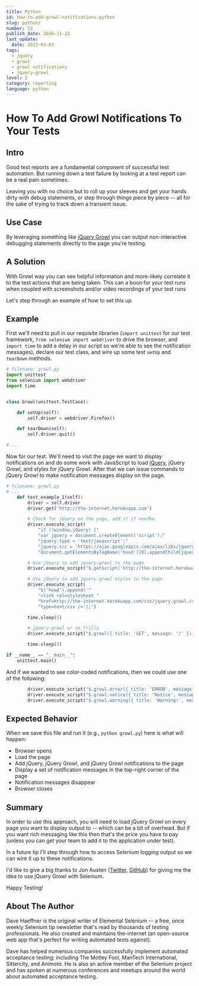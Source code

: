 ```yaml
---
title: Python
id: how-to-add-growl-notifications-python
slug: python/
number: 53
publish_date: 2016-11-22
last_update:
  date: 2023-03-03
tags:
  - jquery
  - growl
  - growl notifications
  - jquery-growl
level: 2
category: reporting
language: python
---
```


# How To Add Growl Notifications To Your Tests

## Intro

Good test reports are a fundamental component of successful test automation. But running down a test failure by looking at a test report can be a real pain sometimes.

Leaving you with no choice but to roll up your sleeves and get your hands dirty with debug statements, or step through things piece by piece -- all for the sake of trying to track down a transient issue.

## Use Case

By leveraging something like [jQuery Growl](http://ksylvest.github.io/jquery-growl/) you can output non-interactive debugging statements directly to the page you're testing. 

## A Solution

With Growl way you can see helpful information and more-likely correlate it to the test actions that are being taken. This can a boon for your test runs when coupled with screenshots and/or video recordings of your test runs 

Let's step through an example of how to set this up.

## Example

First we'll need to pull in our requisite libraries (`import unittest` for our test framework, `from selenium import webdriver` to drive the browser, and `import time` to add a delay in our script so we're able to see the notification messages), declare our test class, and wire up some test `setUp` and `tearDown` methods.

```python
# filename: growl.py
import unittest
from selenium import webdriver
import time


class Growl(unittest.TestCase):

    def setUp(self):
        self.driver = webdriver.Firefox()

    def tearDown(self):
        self.driver.quit()

# ...
```

Now for our test. We'll need to visit the page we want to display notifications on and do some work with JavaScript to load [jQuery](http://jquery.com/), jQuery Growl, and styles for jQuery Growl. After that we can issue commands to jQuery Growl to make notification messages display on the page.

```python
# filename: growl.py
# ...
    def test_example_1(self):
        driver = self.driver
        driver.get('http://the-internet.herokuapp.com')

        # Check for jQuery on the page, add it if needbe
        driver.execute_script(
            "if (!window.jQuery) {"
            "var jquery = document.createElement('script');"
            "jquery.type = 'text/javascript';"
            "jquery.src = 'https://ajax.googleapis.com/ajax/libs/jquery/2.2.4/jquery.min.js';"
            "document.getElementsByTagName('head')[0].appendChild(jquery);}")

        # Use jQuery to add jquery-growl to the page
        driver.execute_script("$.getScript('http://the-internet.herokuapp.com/js/vendor/jquery.growl.js')")

        # Use jQuery to add jquery-growl styles to the page
        driver.execute_script(
            "$('head').append('"
            "<link rel=stylesheet "
            "href=http://the-internet.herokuapp.com/css/jquery.growl.css "
            "type=text/css />');")

        time.sleep(5)

        # jquery-growl w/ no frills
        driver.execute_script("$.growl({ title: 'GET', message: '/' });")

        time.sleep(5)

if __name__ == "__main__":
    unittest.main()
```

And if we wanted to see color-coded notifications, then we could use one of the following:

```python
        driver.execute_script("$.growl.error({ title: 'ERROR', message: 'your error message goes here' });")
        driver.execute_script("$.growl.notice({ title: 'Notice', message: 'your notice message goes here' });")
        driver.execute_script("$.growl.warning({ title: 'Warning!', message: 'your warning message goes here' });")
```

## Expected Behavior

When we save this file and run it (e.g., `python growl.py`) here is what will happen:

+ Browser opens
+ Load the page
+ Add jQuery, jQuery Growl, and jQuery Growl notifications to the page
+ Display a set of notification messages in the top-right corner of the page
+ Notification messages disappear
+ Browser closes

## Summary

In order to use this approach, you will need to load jQuery Growl on every page you want to display output to -- which can be a bit of overhead. But if you want rich messaging like this then that's the price you have to pay (unless you can get your team to add it to the application under test).

In a future tip I'll step through how to access Selenium logging output so we can wire it up to these notifications.

I'd like to give a big thanks to Jon Austen ([Twitter](https://twitter.com/austenjt), [GitHub](https://github.com/djangofan)) for giving me the idea to use jQuery Growl with Selenium.

Happy Testing!

## About The Author

Dave Haeffner is the original writer of Elemental Selenium -- a free, once weekly Selenium tip newsletter that's read by thousands of testing professionals. He also created and maintains the-internet (an open-source web app that's perfect for writing automated tests against).

Dave has helped numerous companies successfully implement automated acceptance testing; including The Motley Fool, ManTech International, Sittercity, and Animoto. He is also an active member of the Selenium project and has spoken at numerous conferences and meetups around the world about automated acceptance testing.
